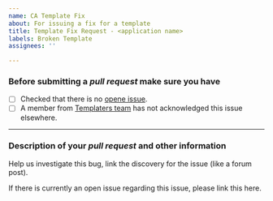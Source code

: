 ```yaml
---
name: CA Template Fix
about: For issuing a fix for a template
title: Template Fix Request - <application name>
labels: Broken Template
assignees: ''

---
```


### Before submitting a *pull request* make sure you have

- [ ] Checked that there is no [opene issue](https://github.com/selfhosters/unRAID-CA-templates/issues?q=is%3Aissue+is%3Aopen).
- [ ] A member from [Templaters team](https://github.com/orgs/selfhosters/teams/templaters/members) has not acknowledged this issue elsewhere.

---

### Description of your *pull request* and other information

Help us investigate this bug, link the discovery for the issue (like a forum post).

If there is currently an open issue regarding this issue, please link this here.
